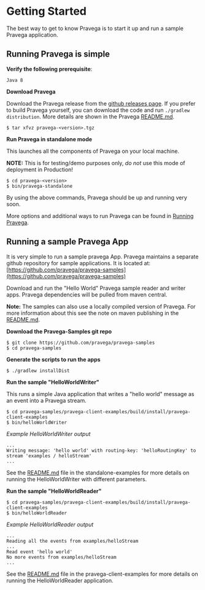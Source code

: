<!--
Copyright (c) 2017 Dell Inc., or its subsidiaries. All Rights Reserved.

Licensed under the Apache License, Version 2.0 (the "License");
you may not use this file except in compliance with the License.
You may obtain a copy of the License at

    http://www.apache.org/licenses/LICENSE-2.0
-->
# Getting Started


The best way to get to know Pravega is to start it up and run a sample Pravega
application.

## Running Pravega is simple


**Verify the following prerequisite**:

```
Java 8
```

**Download Pravega**

Download the Pravega release from the [github releases page](https://github.com/pravega/pravega/releases).
If you prefer to build Pravega yourself, you can download the code and run `./gradlew distribution`. More 
details are shown in the Pravega [README.md](https://github.com/pravega/pravega/blob/master/README.md).

```
$ tar xfvz pravega-<version>.tgz
```

**Run Pravega in standalone mode**

This launches all the components of Pravega on your local machine.

**NOTE:** This is for testing/demo purposes only, *do not* use this mode of deployment 
in Production!
           

```
$ cd pravega-<version>
$ bin/pravega-standalone
```

By using the above commands, Pravega should be up and running very soon.

More options and additional ways to run Pravega can be found in [Running Pravega](deployment/deployment.md).

## Running a sample Pravega App

It is very simple to run a sample pravega App. Pravega maintains a separate github repository for sample applications.  It is located at:
[https://github.com/pravega/pravega-samples](https://github.com/pravega/pravega-samples)

Download and run the "Hello World" Pravega sample reader and writer apps. Pravega
dependencies will be pulled from maven central.

**Note:** The samples can also use a locally compiled version of Pravega. For more information
about this see the note on maven publishing in the [README.md](../../../README.md).

**Download the Pravega-Samples git repo**

```
$ git clone https://github.com/pravega/pravega-samples
$ cd pravega-samples
```

**Generate the scripts to run the apps**

```
$ ./gradlew installDist
```

**Run the sample "HelloWorldWriter"**

This runs a simple Java application that writes a "hello world" message
        as an event into a Pravega stream.
```
$ cd pravega-samples/pravega-client-examples/build/install/pravega-client-examples
$ bin/helloWorldWriter
```
_Example HelloWorldWriter output_
```
...
Writing message: 'hello world' with routing-key: 'helloRoutingKey' to stream 'examples / helloStream'
...
```
See the [README.md](https://github.com/pravega/pravega-samples/blob/v0.3.1/pravega-client-examples/README.md) file in the standalone-examples for more details
    on running the HelloWorldWriter with different parameters.

**Run the sample "HelloWorldReader"**

```
$ cd pravega-samples/pravega-client-examples/build/install/pravega-client-examples
$ bin/helloWorldReader
```

_Example HelloWorldReader output_
```
...
Reading all the events from examples/helloStream
...
Read event 'hello world'
No more events from examples/helloStream
...
```

See the [README.md](https://github.com/pravega/pravega-samples/blob/v0.3.1/pravega-client-examples/README.md) file in the pravega-client-examples for more details on running the
    HelloWorldReader application.

